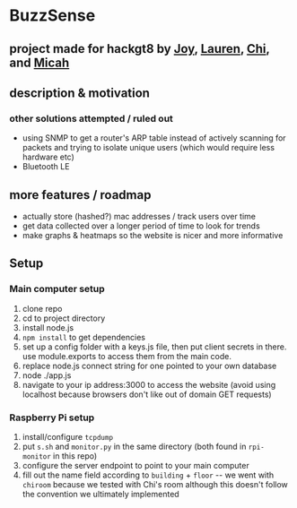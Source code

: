 # BuzzSense
## project made for hackgt8 by [Joy](https://github.com/joywying), [Lauren](https://github.com/Laireen), [Chi](https://github.com/udejiofor-chidobem), and [Micah](https://github.com/mielwyn)

## description & motivation

### other solutions attempted / ruled out

- using SNMP to get a router's ARP table instead of actively scanning for packets and trying to isolate unique users (which would require less hardware etc)
- Bluetooth LE

## more features / roadmap

- actually store (hashed?) mac addresses / track users over time
- get data collected over a longer period of time to look for trends
- make graphs & heatmaps so the website is nicer and more informative

## Setup
### Main computer setup
1. clone repo
2. cd to project directory
3. install node.js
4. `npm install` to get dependencies
5. set up a config folder with a keys.js file, then put client secrets in there. use module.exports to access them from the main code.
6. replace node.js connect string for one pointed to your own database
7. node ./app.js
8. navigate to your ip address:3000 to access the website (avoid using localhost because browsers don't like out of domain GET requests)

### Raspberry Pi setup
1. install/configure `tcpdump`
2. put `s.sh` and `monitor.py` in the same directory (both found in `rpi-monitor` in this repo)
3. configure the server endpoint to point to your main computer
4. fill out the name field according to `building` + `floor` -- we went with `chiroom` because we tested with Chi's room although this doesn't follow the convention we ultimately implemented
